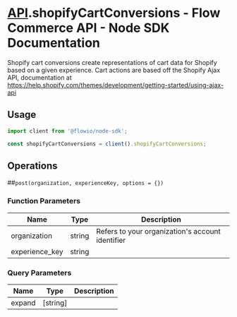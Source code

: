# [API](README.md).shopifyCartConversions - Flow Commerce API - Node SDK Documentation

Shopify cart conversions create representations of cart data for Shopify based on a given experience. Cart actions are based off the Shopify Ajax API, documentation at https://help.shopify.com/themes/development/getting-started/using-ajax-api

## Usage

```JavaScript
import client from '@flowio/node-sdk';

const shopifyCartConversions = client().shopifyCartConversions;
```

## Operations

##`post(organization, experienceKey, options = {})`

### Function Parameters

| Name  | Type | Description |
| ---- | ---- | ---- |
| organization | string | Refers to your organization&#x27;s account identifier |
| experience_key | string |  |

### Query Parameters

| Name  | Type | Description |
| ---- | ---- | ---- |
| expand | [string] |  |

